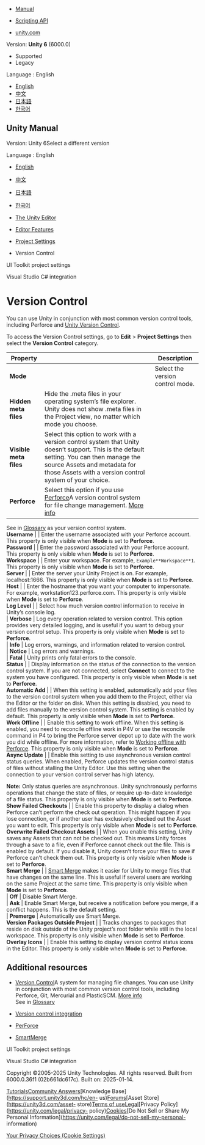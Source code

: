 [](https://docs.unity3d.com)

  * [Manual](../Manual/index.html)
  * [Scripting API](../ScriptReference/index.html)

  * [unity.com](https://unity.com/)

Version: **Unity 6** (6000.0)

  * Supported
  * Legacy

Language : English

  * [English](/Manual/class-VersionControlSettings.html)
  * [中文](/cn/current/Manual/class-VersionControlSettings.html)
  * [日本語](/ja/current/Manual/class-VersionControlSettings.html)
  * [한국어](/kr/current/Manual/class-VersionControlSettings.html)

[](https://docs.unity3d.com)

## Unity Manual

Version: Unity 6Select a different version

Language : English

  * [English](/Manual/class-VersionControlSettings.html)
  * [中文](/cn/current/Manual/class-VersionControlSettings.html)
  * [日本語](/ja/current/Manual/class-VersionControlSettings.html)
  * [한국어](/kr/current/Manual/class-VersionControlSettings.html)

  * [The Unity Editor](unity-editor.html)
  * [Editor Features](EditorFeatures.html)
  * [Project Settings](comp-ManagerGroup.html)
  * Version Control

[](UIB-project-setting.html)

UI Toolkit project settings

[](VisualStudioIntegration.html)

Visual Studio C# integration

# Version Control

You can use Unity in conjunction with most common version control tools,
including Perforce and [Unity Version
Control](https://unity.com/solutions/version-control).

To access the Version Control settings, go to **Edit** > **Project Settings**
then select the **Version Control** category.

**Property** |  | **Description**  
---|---|---  
**Mode** |  | Select the version control mode.  
| **Hidden meta files** | Hide the .meta files in your operating system’s file explorer. Unity does not show .meta files in the Project view, no matter which mode you choose.  
| **Visible meta files** | Select this option to work with a version control system that Unity doesn’t support. This is the default setting. You can then manage the source Assets and metadata for those Assets with a version control system of your choice.  
| **Perforce** | Select this option if you use [Perforce](https://www.perforce.com/)A version control system for file change management. [More info](perForceIntegration.html)  
See in [Glossary](Glossary.html#Perforce) as your version control system.  
**Username** |  | Enter the username associated with your Perforce account. This property is only visible when **Mode** is set to **Perforce**.  
**Password** |  | Enter the password associated with your Perforce account. This property is only visible when **Mode** is set to **Perforce**.  
**Workspace** |  | Enter your workspace. For example, `Example**Workspace**1`. This property is only visible when **Mode** is set to **Perforce**.  
**Server** |  | Enter the server your Unity Project is on. For example, localhost:1666. This property is only visible when **Mode** is set to **Perforce**.  
**Host** |  | Enter the hostname that you want your computer to impersonate. For example, workstation123.perforce.com. This property is only visible when **Mode** is set to **Perforce**.  
**Log Level** |  | Select how much version control information to receive in Unity’s console log.  
| **Verbose** | Log every operation related to version control. This option provides very detailed logging, and is useful if you want to debug your version control setup. This property is only visible when **Mode** is set to **Perforce**.  
| **Info** | Log errors, warnings, and information related to version control.  
| **Notice** | Log errors and warnings.  
| **Fatal** | Unity prints only fatal errors to the console.  
**Status** |  | Display information on the status of the connection to the version control system. If you are not connected, select **Connect** to connect to the system you have configured. This property is only visible when **Mode** is set to **Perforce**.  
**Automatic Add** |  | When this setting is enabled, automatically add your files to the version control system when you add them to the Project, either via the Editor or the folder on disk. When this setting is disabled, you need to add files manually to the version control system. This setting is enabled by default. This property is only visible when **Mode** is set to **Perforce**.  
**Work Offline** |  | Enable this setting to work offline. When this setting is enabled, you need to reconcile offline work in P4V or use the reconcile command in P4 to bring the Perforce server depot up to date with the work you did while offline. For more information, refer to [Working offline with Perforce](perForceIntegration.html). This property is only visible when **Mode** is set to **Perforce**.  
**Async Update** |  | Enable this setting to use asynchronous version control status queries. When enabled, Perforce updates the version control status of files without stalling the Unity Editor. Use this setting when the connection to your version control server has high latency.  
  
**Note:** Only status queries are asynchronous. Unity synchronously performs
operations that change the state of files, or require up-to-date knowledge of
a file status. This property is only visible when **Mode** is set to
**Perforce**.  
**Show Failed Checkouts** |  | Enable this property to display a dialog when Perforce can’t perform the check out operation. This might happen if you lose connection, or if another user has exclusively checked out the Asset you want to edit. This property is only visible when **Mode** is set to **Perforce**.  
**Overwrite Failed Checkout Assets** |  | When you enable this setting, Unity saves any Assets that can not be checked out. This means Unity forces through a save to a file, even if Perforce cannot check out the file. This is enabled by default. If you disable it, Unity doesn’t force your files to save if Perforce can’t check them out. This property is only visible when **Mode** is set to **Perforce**.  
**Smart Merge** |  |  [Smart Merge](SmartMerge.html) makes it easier for Unity to merge files that have changes on the same line. This is useful if several users are working on the same Project at the same time. This property is only visible when **Mode** is set to **Perforce**.  
| **Off** | Disable Smart Merge.  
| **Ask** | Enable Smart Merge, but receive a notification before you merge, if a conflict happens. This is the default setting.  
| **Premerge** | Automatically use Smart Merge.  
**Version Packages Outside Project** |  | Tracks changes to packages that reside on disk outside of the Unity project’s root folder while still in the local workspace. This property is only visible when **Mode** is set to **Perforce**.  
**Overlay Icons** |  | Enable this setting to display version control status icons in the Editor. This property is only visible when **Mode** is set to **Perforce**.  
  
## Additional resources

  * [Version Control](VersionControl.html)A system for managing file changes. You can use Unity in conjunction with most common version control tools, including Perforce, Git, Mercurial and PlasticSCM. [More info](VersionControl.html)  
See in [Glossary](Glossary.html#VersionControl)

  * [Version control integration](Versioncontrolintegration.html)
  * [PerForce](perForceIntegration.html)
  * [SmartMerge](SmartMerge.html)

[](UIB-project-setting.html)

UI Toolkit project settings

[](VisualStudioIntegration.html)

Visual Studio C# integration

Copyright ©2005-2025 Unity Technologies. All rights reserved. Built from
6000.0.36f1 (02b661dc617c). Built on: 2025-01-14.

[Tutorials](https://learn.unity.com/)[Community
Answers](https://answers.unity3d.com)[Knowledge
Base](https://support.unity3d.com/hc/en-
us)[Forums](https://forum.unity3d.com)[Asset Store](https://unity3d.com/asset-
store)[Terms of
use](https://docs.unity3d.com/Manual/TermsOfUse.html)[Legal](https://unity.com/legal)[Privacy
Policy](https://unity.com/legal/privacy-
policy)[Cookies](https://unity.com/legal/cookie-policy)[Do Not Sell or Share
My Personal Information](https://unity.com/legal/do-not-sell-my-personal-
information)

[Your Privacy Choices (Cookie Settings)](javascript:void\(0\);)


